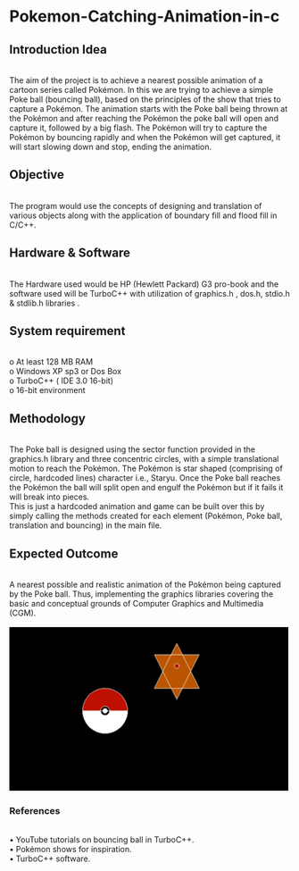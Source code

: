 # Pokemon-Catching-Animation-in-c

<h2>Introduction Idea </h2><br>
The aim of the project is to achieve a nearest possible animation of a cartoon series called Pokémon. In this we are trying to achieve a simple Poke ball (bouncing ball), based on the principles of the show that tries to capture a Pokémon.
The animation starts with the Poke ball being thrown at the Pokémon and after reaching the Pokémon the poke ball will open and capture it, followed by a big flash.
The Pokémon will try to capture the Pokémon by bouncing rapidly and when the Pokémon will get captured, it will start slowing down and stop, ending the animation.

<h2> Objective </h2><br>
The program would use the concepts of designing and translation of various objects along with the application of boundary fill and flood fill in C/C++.

<h2> Hardware & Software</h2><br>
The Hardware used would be HP (Hewlett Packard) G3 pro-book and the software used will be TurboC++ with utilization of graphics.h , dos.h, stdio.h & stdlib.h libraries .

<h2>  System requirement </h2><br>
o	At least 128 MB RAM<br>
o	Windows XP sp3 or Dos Box<br>
o	TurboC++ ( IDE 3.0 16-bit) <br>
o	16-bit environment 

<h2> Methodology </h2><br>
The Poke ball is designed using the sector function provided in the graphics.h library and three concentric circles, with a simple translational motion to reach the Pokémon. The Pokémon is star shaped (comprising of circle, hardcoded lines) character i.e., Staryu. Once the Poke ball reaches the Pokémon the ball will split open and engulf the Pokémon but if it fails it will break into pieces. 
<br>This is just a hardcoded animation and game can be built over this by simply calling the methods created for each element (Pokémon, Poke ball, translation and bouncing) in the main file.


<h2> Expected Outcome</h2><br>
A nearest possible and realistic animation of the Pokémon being captured by the Poke ball. Thus, implementing the graphics libraries covering the basic and conceptual grounds of Computer Graphics and Multimedia (CGM).<br> <br>

<img src="Screenshots/3.PNG" width="500" >

<h3> References </h3><br>
•	YouTube tutorials on bouncing ball in TurboC++.<br>
•	Pokémon shows for inspiration.<br>
•	TurboC++ software. 

